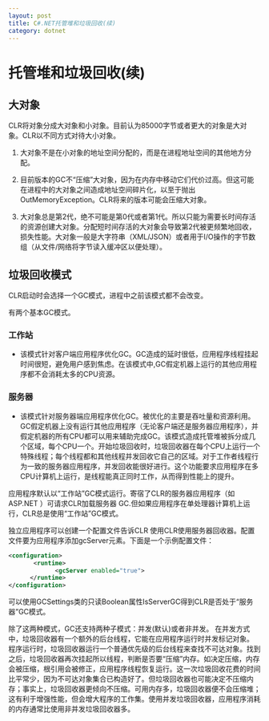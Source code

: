 ```yaml
---
layout: post
title: C#.NET托管堆和垃圾回收(续)
category: dotnet
---
```

# 托管堆和垃圾回收(续)

## 大对象

 CLR将对象分成大对象和小对象。目前认为85000字节或者更大的对象是大对象。CLR以不同方式对待大小对象。

1. 大对象不是在小对象的地址空间分配的，而是在进程地址空间的其他地方分配。

2. 目前版本的GC不“压缩”大对象，因为在内存中移动它们代价过高。但这可能在进程中的大对象之间造成地址空间碎片化，以至于抛出OutMemoryException。CLR将来的版本可能会压缩大对象。
3. 大对象总是第2代，绝不可能是第0代或者第1代。所以只能为需要长时间存活的资源创建大对象。分配短时间存活的大对象会导致第2代被更频繁地回收，损失性能。大对象一般是大字符串（XML/JSON）或者用于I/O操作的字节数组（从文件/网络将字节读入缓冲区以便处理）。

## 垃圾回收模式 
 CLR启动时会选择一个GC模式，进程中之前该模式都不会改变。

 有两个基本GC模式。

### 工作站

- 该模式针对客户端应用程序优化GC。GC造成的延时很低，应用程序线程挂起时间很短，避免用户感到焦虑。在该模式中,GC假定机器上运行的其他应用程序都不会消耗太多的CPU资源。

### 服务器

- 该模式针对服务器端应用程序优化GC。被优化的主要是吞吐量和资源利用。GC假定机器上没有运行其他应用程序（无论客户端还是服务器应用程序），并假定机器的所有CPU都可以用来辅助完成GC。该模式造成托管堆被拆分成几个区域，每个CPU一个。开始垃圾回收时，垃圾回收器在每个CPU上运行一个特殊线程；每个线程都和其他线程并发回收它自己的区域。对于工作者线程行为一致的服务器应用程序，并发回收能很好进行。这个功能要求应用程序在多CPU计算机上运行，是线程能真正同时工作，从而得到性能上的提升。

应用程序默认以“工作站”GC模式运行。寄宿了CLR的服务器应用程序（如ASP.NET ）可请求CLR加载服务器 GC.但如果应用程序在单处理器计算机上运行，CLR总是使用“工作站”GC模式。

独立应用程序可以创建一个配置文件告诉CLR 使用CLR使用服务器回收器。配置文件要为应用程序添加gcServer元素。下面是一个示例配置文件：

```XML
<configuration>
       <runtime>
             <gcServer enabled="true">
      </runtime>
</configuration> 
```

可以使用GCSettings类的只读Boolean属性IsServerGC得到CLR是否处于“服务器”GC模式。

除了这两种模式，GC还支持两种子模式：并发(默认)或者非并发。
在并发方式中，垃圾回收器有一个额外的后台线程，它能在应用程序运行时并发标记对象。 程序运行时，垃圾回收器运行一个普通优先级的后台线程来查找不可达对象。找到之后，垃圾回收器再次挂起所以线程，判断是否要“压缩”内存。如决定压缩，内存会被压缩，根引用会被修正，应用程序线程恢复运行。这一次垃圾回收花费的时间比平常少，因为不可达对象集合已构造好了。但垃圾回收器也可能决定不压缩内存；事实上，垃圾回收器更倾向不压缩。可用内存多，垃圾回收器便不会压缩堆；这有利于增强性能，但会增大程序的工作集。使用并发垃圾回收器，应用程序消耗的内存通常比使用非并发垃圾回收器多。